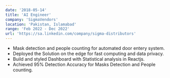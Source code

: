 ```yaml
---
date: '2018-05-14'
title: 'AI Engineer'
company: 'SigmaVendors'
location: 'Pakistan, Islamabad'
range: 'Feb 2022 - Dec 2022'
url: 'https://sa.linkedin.com/company/sigma-distributors'
---
```

- Mask detection and people counting for automated door entery system. 
- Deployed the Solution on the edge for fast computing and data privacy.
- Build and styled Dashboard with Statistical analysis in Reactjs.
- Achieved 95% Detection Accuracy for Masks Detection and People counting.